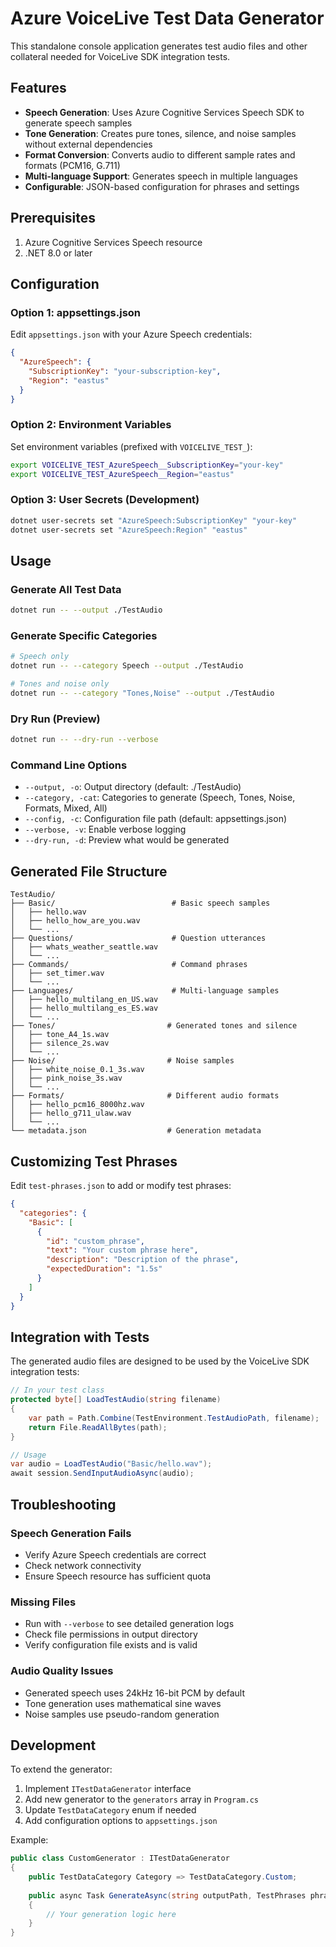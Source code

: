 # Azure VoiceLive Test Data Generator

This standalone console application generates test audio files and other collateral needed for VoiceLive SDK integration tests.

## Features

- **Speech Generation**: Uses Azure Cognitive Services Speech SDK to generate speech samples
- **Tone Generation**: Creates pure tones, silence, and noise samples without external dependencies
- **Format Conversion**: Converts audio to different sample rates and formats (PCM16, G.711)
- **Multi-language Support**: Generates speech in multiple languages
- **Configurable**: JSON-based configuration for phrases and settings

## Prerequisites

1. Azure Cognitive Services Speech resource
2. .NET 8.0 or later

## Configuration

### Option 1: appsettings.json
Edit `appsettings.json` with your Azure Speech credentials:

```json
{
  "AzureSpeech": {
    "SubscriptionKey": "your-subscription-key",
    "Region": "eastus"
  }
}
```

### Option 2: Environment Variables
Set environment variables (prefixed with `VOICELIVE_TEST_`):

```bash
export VOICELIVE_TEST_AzureSpeech__SubscriptionKey="your-key"
export VOICELIVE_TEST_AzureSpeech__Region="eastus"
```

### Option 3: User Secrets (Development)
```bash
dotnet user-secrets set "AzureSpeech:SubscriptionKey" "your-key"
dotnet user-secrets set "AzureSpeech:Region" "eastus"
```

## Usage

### Generate All Test Data
```bash
dotnet run -- --output ./TestAudio
```

### Generate Specific Categories
```bash
# Speech only
dotnet run -- --category Speech --output ./TestAudio

# Tones and noise only  
dotnet run -- --category "Tones,Noise" --output ./TestAudio
```

### Dry Run (Preview)
```bash
dotnet run -- --dry-run --verbose
```

### Command Line Options

- `--output, -o`: Output directory (default: ./TestAudio)
- `--category, -cat`: Categories to generate (Speech, Tones, Noise, Formats, Mixed, All)
- `--config, -c`: Configuration file path (default: appsettings.json)
- `--verbose, -v`: Enable verbose logging
- `--dry-run, -d`: Preview what would be generated

## Generated File Structure

```
TestAudio/
├── Basic/                          # Basic speech samples
│   ├── hello.wav
│   ├── hello_how_are_you.wav
│   └── ...
├── Questions/                      # Question utterances
│   ├── whats_weather_seattle.wav
│   └── ...
├── Commands/                       # Command phrases
│   ├── set_timer.wav
│   └── ...
├── Languages/                      # Multi-language samples
│   ├── hello_multilang_en_US.wav
│   ├── hello_multilang_es_ES.wav
│   └── ...
├── Tones/                         # Generated tones and silence
│   ├── tone_A4_1s.wav
│   ├── silence_2s.wav
│   └── ...
├── Noise/                         # Noise samples
│   ├── white_noise_0.1_3s.wav
│   ├── pink_noise_3s.wav
│   └── ...
├── Formats/                       # Different audio formats
│   ├── hello_pcm16_8000hz.wav
│   ├── hello_g711_ulaw.wav
│   └── ...
└── metadata.json                  # Generation metadata
```

## Customizing Test Phrases

Edit `test-phrases.json` to add or modify test phrases:

```json
{
  "categories": {
    "Basic": [
      {
        "id": "custom_phrase",
        "text": "Your custom phrase here",
        "description": "Description of the phrase",
        "expectedDuration": "1.5s"
      }
    ]
  }
}
```

## Integration with Tests

The generated audio files are designed to be used by the VoiceLive SDK integration tests:

```csharp
// In your test class
protected byte[] LoadTestAudio(string filename)
{
    var path = Path.Combine(TestEnvironment.TestAudioPath, filename);
    return File.ReadAllBytes(path);
}

// Usage
var audio = LoadTestAudio("Basic/hello.wav");
await session.SendInputAudioAsync(audio);
```

## Troubleshooting

### Speech Generation Fails
- Verify Azure Speech credentials are correct
- Check network connectivity
- Ensure Speech resource has sufficient quota

### Missing Files
- Run with `--verbose` to see detailed generation logs
- Check file permissions in output directory
- Verify configuration file exists and is valid

### Audio Quality Issues
- Generated speech uses 24kHz 16-bit PCM by default
- Tone generation uses mathematical sine waves
- Noise samples use pseudo-random generation

## Development

To extend the generator:

1. Implement `ITestDataGenerator` interface
2. Add new generator to the `generators` array in `Program.cs`
3. Update `TestDataCategory` enum if needed
4. Add configuration options to `appsettings.json`

Example:
```csharp
public class CustomGenerator : ITestDataGenerator
{
    public TestDataCategory Category => TestDataCategory.Custom;
    
    public async Task GenerateAsync(string outputPath, TestPhrases phrases)
    {
        // Your generation logic here
    }
}
```